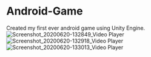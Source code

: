 # Android-Game
Created my first ever android game using Unity Engine. 
![Screenshot_20200620-132849_Video Player](https://user-images.githubusercontent.com/57286604/85197298-c7fdf200-b2fd-11ea-8967-fb03cabe7e9d.jpg)
![Screenshot_20200620-132918_Video Player](https://user-images.githubusercontent.com/57286604/85197308-df3cdf80-b2fd-11ea-9c64-523720950c7f.jpg)
![Screenshot_20200620-133013_Video Player](https://user-images.githubusercontent.com/57286604/85197331-f8de2700-b2fd-11ea-8440-95e3024560c2.jpg)
